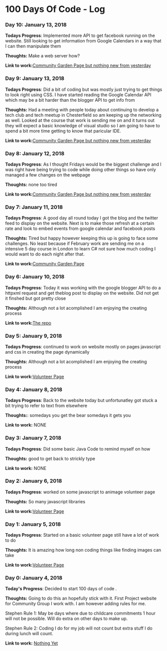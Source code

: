 # 100 Days Of Code - Log

### Day 10: January 13, 2018 

**Todays Progress**: Implemented more API to get facebook running on the website.  Still looking to get information from Google Calendars in a way that I can then manipulate them

**Thoughts:** Make a web server how?

**Link to work:**[Community Garden Page but nothing new from yesterday](https://github.com/Dukeboxz/Inspire-Community-Website/blob/master/communityGardenFrontPage.html)

### Day 9: January 13, 2018 

**Todays Progress**: Did a bit of coding but was mostly just trying to get things to look right using CSS.  I have started reading the Google Calendar API which may be a bit harder than the blogger API to get info from 

**Thoughts:** Had a meeting with people today about continuing to develop a tech club and tech meetup in Chesterfield so am keeping up the networking as well.  Looked at the course that work is sending me on and it turns out they will expect a basic knowledge of visual studio so I am going to have to spend a bit more time getting to know that paricular IDE.

**Link to work:**[Community Garden Page but nothing new from yesterday](https://github.com/Dukeboxz/Inspire-Community-Website/blob/master/communityGardenFrontPage.html)

### Day 8: January 12, 2018 

**Todays Progress**: As I thought Fridays would be the biggest challenge and I was right have being trying to code while doing other things so have only managed a few changes on the webpage

**Thoughts:** none too tired

**Link to work:**[Community Garden Page but nothing new from yesterday](https://github.com/Dukeboxz/Inspire-Community-Website/blob/master/communityGardenFrontPage.html)

### Day 7: January 11, 2018 

**Todays Progress**: A good day all round today I got the blog and the twitter feed to display on the website.  Next is to make those refresh at a certain rate and look to embed events from google calendar and facebook posts

**Thoughts:** Tired but happy however keeping this up is going to face some challenges.  No least because if February work are sending me on a intensive 5 day course in London to learn C# not sure how much coding I would want to do each night after that.

**Link to work:**[Community Garden Page](https://github.com/Dukeboxz/Inspire-Community-Website/blob/master/communityGardenFrontPage.html)

### Day 6: January 10, 2018 

**Todays Progress**: Today it was working with the google blogger API to do a httpxml request and get theblog post to display on the website.  Did not get it finshed but got pretty close

**Thoughts:** Although not a lot acomplished I am enjoying the creating process

**Link to work:**[The repo](https://github.com/Dukeboxz/Inspire-Community-Website/blob/master)

### Day 5: January 9, 2018 

**Todays Progress**: continued to work on website mostly on pages javascript and css in creating the page dynamically

**Thoughts:** Although not a lot acomplished I am enjoying the creating process

**Link to work:**[Volunteer Page](https://github.com/Dukeboxz/Inspire-Community-Website/blob/master/volunteer.html)

### Day 4: January 8, 2018 

**Todays Progress**: Back to the website today but unfortunatley got stuck a bit trying to refer to text from elsewhere

**Thoughts:**:  somedays you get the bear somedays it gets you

**Link to work:** NONE



### Day 3: January 7, 2018 

**Todays Progress**: Did some basic Java Code to remind myself on how

**Thoughts:** good to get back to strickly type

**Link to work:** NONE

### Day 2: January 6, 2018 

**Todays Progress**: worked on some javascript to animage volunteer page

**Thoughts:** So many javascript libraries

**Link to work:**[Volunteer Page](https://github.com/Dukeboxz/Inspire-Community-Website/blob/master/volunteer.html)

### Day 1: January 5, 2018 

**Todays Progress**: Started on a basic volunteer page still have a lot of work to do

**Thoughts:** It is amazing how long non coding things like finding images can take

**Link to work:**[Volunteer Page](https://github.com/Dukeboxz/Inspire-Community-Website/blob/master/volunteer.html)
### Day 0: January 4, 2018

**Today's Progress**: Decided to start 100 days of code .

**Thoughts:** Going to do this an hopefully stick with it.  First Project website for Community Group I work with.  I am however adding rules for me.

Stephen Rule 1:  May be days where due to childcare commitments 1 hour will not be possible.  Will do extra on other days to make up.

Stephen Rule 2:  Coding I do for my job will not count but extra stuff I do during lunch will count.

**Link to work:** [Nothing Yet](http://www.example.com)








